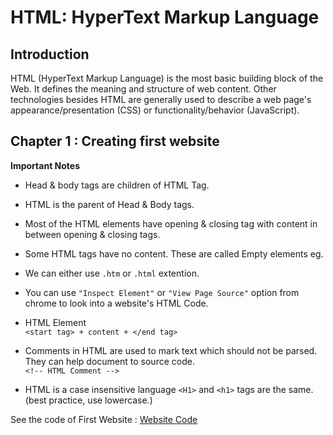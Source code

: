 # HTML: HyperText Markup Language


## Introduction


HTML (HyperText Markup Language) is the most basic building block of the Web. It defines the meaning and structure of web content. Other technologies besides HTML are generally used to describe a web page's appearance/presentation (CSS) or functionality/behavior (JavaScript).


## Chapter 1 : Creating first website


**Important Notes**

- Head & body tags are children of HTML Tag.
- HTML is the parent of Head & Body tags.
- Most of the HTML elements have opening & closing tag with content in between opening & closing tags.
- Some HTML tags have no content. These are called Empty elements eg. <br>
- We can either use `.htm` or `.html` extention.
- You can use `"Inspect Element"` or `"View Page Source"` option from chrome to look into a website's HTML Code.

- HTML Element  
` <start tag> + content + </end tag> `

- Comments in HTML are used to mark text which should not be parsed. They can help document to source code.  
` <!-- HTML Comment --> `

- HTML is a case insensitive language `<H1>` and `<h1>` tags are the same. (best practice, use lowercase.)

See the code of First Website :  [Website Code](https://github.com/100ashwin/HTML/blob/main/Chapter-1/index.html)  